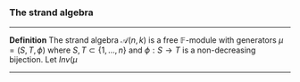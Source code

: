 ### The strand algebra

---
**Definition** The strand algebra $\mathcal{A}(n,k)$ is a free $\mathbb{F}$-module with generators $\mu=(S,T,\phi)$ where $S,T \subset \{1,...,n\}$ and $\phi:S \to T$ is a non-decreasing bijection. Let $Inv(\mu$

---
<!--stackedit_data:
eyJoaXN0b3J5IjpbMTMxNjUzOTg3MSwzNDU0NDg5NDJdfQ==
-->